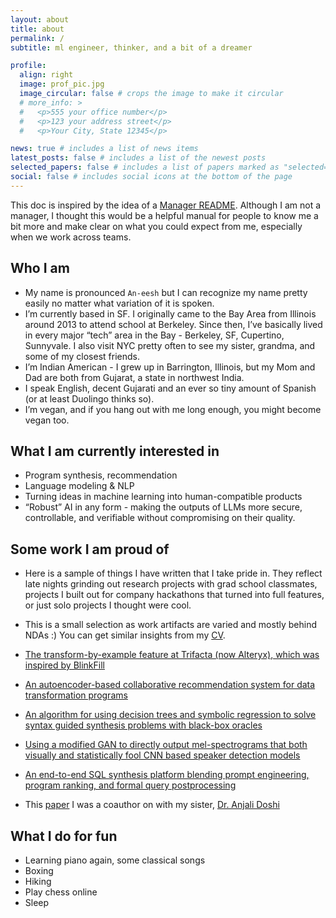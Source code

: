 ```yaml
---
layout: about
title: about
permalink: /
subtitle: ml engineer, thinker, and a bit of a dreamer

profile:
  align: right
  image: prof_pic.jpg
  image_circular: false # crops the image to make it circular
  # more_info: >
  #   <p>555 your office number</p>
  #   <p>123 your address street</p>
  #   <p>Your City, State 12345</p>

news: true # includes a list of news items
latest_posts: false # includes a list of the newest posts
selected_papers: false # includes a list of papers marked as "selected={true}"
social: false # includes social icons at the bottom of the page
---
```


This doc is inspired by the idea of a [Manager README](https://svnk.github.io/manager-READMEs/). Although I am not a manager, I thought this would be a helpful manual for people to know me a bit more and make clear on what you could expect from me, especially when we work across teams.

## Who I am
* My name is pronounced `An-eesh` but I can recognize my name pretty easily no matter what variation of it is spoken. 
* I’m currently based in SF. I originally came to the Bay Area from Illinois around 2013 to attend school at Berkeley. Since then, I’ve basically lived in every major “tech” area in the Bay - Berkeley, SF, Cupertino, Sunnyvale. I also visit NYC pretty often to see my sister, grandma, and some of my closest friends.
* I’m Indian American - I grew up in Barrington, Illinois, but my Mom and Dad are both from Gujarat, a state in northwest India.
* I speak English, decent Gujarati and an ever so tiny amount of Spanish (or at least Duolingo thinks so). 
* I’m vegan, and if you hang out with me long enough, you might become vegan too. 

<!-- This section is true, if you're reading the source code, but i'm hesitant to put it in my about page as is. Feels a bit aggressive to put it here unless asked for. -->
<!-- 
## What you can expect from me
* I work job hours between 9 am and 5 pm PST. I’m passionate about my work, but if it’s after 5 pm, we should be brainstorming ideas or hacking on something cool and meaningful.
* I can get carried away in the hacking/ideating phase if you give me a cool problem
* I usually keep my phone off during working hours. 
* I read all messages/notifications and aim to respond within a day. If I haven’t, send me a followup message, I’ll guarantee to respond within a day.
* I always keep my calendar up to date. If you need me for a meeting, please drop an invite at any empty slot. I acknowledge every meeting invite. I would tentatively accept it when I don’t know my availability just yet.
* Generally I do not get engaged in chatroom discussion very actively. If you have important information for me, email or p2p messenger are preferable. They just work better for me.

## When you talk to me
* Even though I grew up in a more “midwest”/laid back culture, I always prefer direct communication. If you think I am doing something wrong, please speak to me without filtering it. I do not get offended by any comment as long as it is honest and sincere.
* Many people would describe me as an idea person. I am proud about my constant flow of new ideas and very enjoy turning these ideas into working products. However, it does cause me to operate with many distractions and sometimes I would lose focus on the present. If you catch me not being focus on the spot, please do me a favour and call me out as loud as possible. This has always been one of my weakness I genuinely hope I can improve it.

## What I believe
* I firmly believe that talented people can self organize and make reasonable decisions to move things forward. I would encourage my management/peers to focus on setting the necessary context. I would do the same if I am in a position to delegate jobs to others.
* I work best in small, well understood codebases, and I encourage teams focusing on difficult problems to fully own their code E2E. Fast iteration, local demos, and “building 0-1 projects” are the best.
* Communication can be fun. Late night convos with a friend debugging some dumb problem or brainstorming ideas are always going to feel more 
* Structure comes at a cost. There’s always a tradeoff to introducing a new process, new document to fill out, new beurarcracy in place. Please be mindful of that.
* I am deeply motivated by my interests in technology as well as recognition from people who share similar mindset. I am generally at my best when I am doing work I believe in and feel passionate about. -->

## What I am currently interested in
* Program synthesis, recommendation
* Language modeling & NLP
* Turning ideas in machine learning into human-compatible products
* “Robust” AI in any form - making the outputs of LLMs more secure, controllable, and verifiable without compromising on their quality.

## Some work I am proud of
* Here is a sample of things I have written that I take pride in. They reflect late nights grinding out research projects with grad school classmates, projects I built out for company hackathons that turned into full features, or just solo projects I thought were cool.

* This is a small selection as work artifacts are varied and mostly behind NDAs :) You can get similar insights from my [CV](/cv).

* [The transform-by-example feature at Trifacta (now Alteryx), which was inspired by BlinkFill](https://www.alteryx.com/blog/transform-by-example-your-data-cleaning-wish-is-our-command)

* [An autoencoder-based collaborative recommendation system for data transformation programs](https://www.alteryx.com/blog/collaborative-suggestions-community-driven-data-preparation)

* [An algorithm for using decision trees and symbolic regression to solve syntax guided synthesis problems with black-box oracles](/assets/pdf/smto_representation_learning.pdf.pdf)

* [Using a modified GAN to directly output mel-spectrograms that both visually and statistically fool CNN based speaker detection models](https://arxiv.org/abs/1801.02384)

* [An end-to-end SQL synthesis platform blending prompt engineering, program ranking, and formal query postprocessing](https://docs.google.com/presentation/d/1hsdn5r4pA0tpqxLwnJ2RkVSHPVcMSkw1zTwnO_VZi_U/edit?usp=sharing)

* This [paper](https://www.biorxiv.org/content/10.1101/2022.01.20.477106v1) I was a coauthor on with my sister, [Dr. Anjali Doshi](https://twitter.com/AnjaliDoshi16)

## What I do for fun
* Learning piano again, some classical songs
* Boxing
* Hiking
* Play chess online
* Sleep

